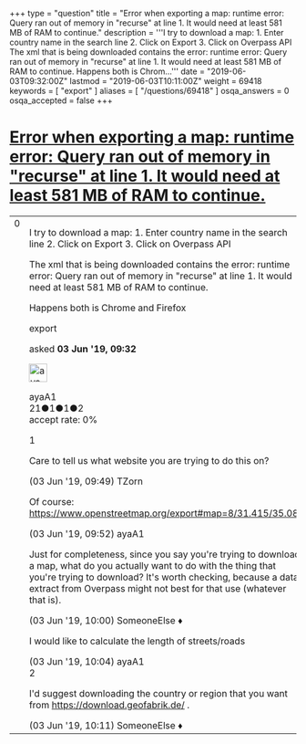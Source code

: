 +++
type = "question"
title = "Error when exporting a map: runtime error: Query ran out of memory in &quot;recurse&quot; at line 1. It would need at least 581 MB of RAM to continue."
description = '''I try to download a map:  1. Enter country name in the search line  2. Click on Export  3. Click on Overpass API The xml that is being downloaded contains the error: runtime error: Query ran out of memory in &quot;recurse&quot; at line 1. It would need at least 581 MB of RAM to continue. Happens both is Chrom...'''
date = "2019-06-03T09:32:00Z"
lastmod = "2019-06-03T10:11:00Z"
weight = 69418
keywords = [ "export" ]
aliases = [ "/questions/69418" ]
osqa_answers = 0
osqa_accepted = false
+++

<div class="headNormal">

# [Error when exporting a map: runtime error: Query ran out of memory in "recurse" at line 1. It would need at least 581 MB of RAM to continue.](/questions/69418/error-when-exporting-a-map-runtime-error-query-ran-out-of-memory-in-recurse-at-line-1-it-would-need-at-least-581-mb-of-ram-to-continue)

</div>

<div id="main-body">

<div id="askform">

<table id="question-table" style="width:100%;">
<colgroup>
<col style="width: 50%" />
<col style="width: 50%" />
</colgroup>
<tbody>
<tr>
<td style="width: 30px; vertical-align: top"><div class="vote-buttons">
<span id="post-69418-upvote" class="ajax-command post-vote up" rel="nofollow" title="I like this post (click again to cancel)"> </span>
<div id="post-69418-score" class="post-score" title="current number of votes">
0
</div>
<span id="post-69418-downvote" class="ajax-command post-vote down" rel="nofollow" title="I dont like this post (click again to cancel)"> </span> <span id="favorite-mark" class="ajax-command favorite-mark" rel="nofollow" title="mark/unmark this question as favorite (click again to cancel)"> </span>
<div id="favorite-count" class="favorite-count">
&#10;</div>
</div></td>
<td><div id="item-right">
<div class="question-body">
<p>I try to download a map: 1. Enter country name in the search line 2. Click on Export 3. Click on Overpass API</p>
<p>The xml that is being downloaded contains the error: runtime error: Query ran out of memory in "recurse" at line 1. It would need at least 581 MB of RAM to continue.</p>
<p>Happens both is Chrome and Firefox</p>
</div>
<div id="question-tags" class="tags-container tags">
<span class="post-tag tag-link-export" rel="tag" title="see questions tagged &#39;export&#39;">export</span>
</div>
<div id="question-controls" class="post-controls">
&#10;</div>
<div class="post-update-info-container">
<div class="post-update-info post-update-info-user">
<p>asked <strong>03 Jun '19, 09:32</strong></p>
<img src="https://secure.gravatar.com/avatar/f81a925978368d4235fe7ef3a3da209e?s=32&amp;d=identicon&amp;r=g" class="gravatar" width="32" height="32" alt="ayaA1&#39;s gravatar image" />
<p><span>ayaA1</span><br />
<span class="score" title="21 reputation points">21</span><span title="1 badges"><span class="badge1">●</span><span class="badgecount">1</span></span><span title="1 badges"><span class="silver">●</span><span class="badgecount">1</span></span><span title="2 badges"><span class="bronze">●</span><span class="badgecount">2</span></span><br />
<span class="accept_rate" title="Rate of the user&#39;s accepted answers">accept rate:</span> <span title="ayaA1 has no accepted answers">0%</span></p>
</div>
</div>
<div id="comments-container-69418" class="comments-container">
<span id="69419"></span>
<div id="comment-69419" class="comment">
<div id="post-69419-score" class="comment-score">
1
</div>
<div class="comment-text">
<p>Care to tell us what website you are trying to do this on?</p>
</div>
<div id="comment-69419-info" class="comment-info">
<span class="comment-age">(03 Jun '19, 09:49)</span> <span class="comment-user userinfo">TZorn</span>
</div>
</div>
<span id="69420"></span>
<div id="comment-69420" class="comment">
<div id="post-69420-score" class="comment-score">
&#10;</div>
<div class="comment-text">
<p>Of course: <a href="https://www.openstreetmap.org/export#map=8/31.415/35.081">https://www.openstreetmap.org/export#map=8/31.415/35.081</a></p>
</div>
<div id="comment-69420-info" class="comment-info">
<span class="comment-age">(03 Jun '19, 09:52)</span> <span class="comment-user userinfo">ayaA1</span>
</div>
</div>
<span id="69421"></span>
<div id="comment-69421" class="comment">
<div id="post-69421-score" class="comment-score">
&#10;</div>
<div class="comment-text">
<p>Just for completeness, since you say you're trying to download a map, what do you actually want to do with the thing that you're trying to download? It's worth checking, because a data extract from Overpass might not best for that use (whatever that is).</p>
</div>
<div id="comment-69421-info" class="comment-info">
<span class="comment-age">(03 Jun '19, 10:00)</span> <span class="comment-user userinfo">SomeoneElse ♦</span>
</div>
</div>
<span id="69422"></span>
<div id="comment-69422" class="comment">
<div id="post-69422-score" class="comment-score">
&#10;</div>
<div class="comment-text">
<p>I would like to calculate the length of streets/roads</p>
</div>
<div id="comment-69422-info" class="comment-info">
<span class="comment-age">(03 Jun '19, 10:04)</span> <span class="comment-user userinfo">ayaA1</span>
</div>
</div>
<span id="69423"></span>
<div id="comment-69423" class="comment">
<div id="post-69423-score" class="comment-score">
2
</div>
<div class="comment-text">
<p>I'd suggest downloading the country or region that you want from <a href="https://download.geofabrik.de/">https://download.geofabrik.de/</a> .</p>
</div>
<div id="comment-69423-info" class="comment-info">
<span class="comment-age">(03 Jun '19, 10:11)</span> <span class="comment-user userinfo">SomeoneElse ♦</span>
</div>
</div>
</div>
<div id="comment-tools-69418" class="comment-tools">
&#10;</div>
<div class="clear">
&#10;</div>
<div id="comment-69418-form-container" class="comment-form-container">
&#10;</div>
<div class="clear">
&#10;</div>
</div></td>
</tr>
</tbody>
</table>

</div>

</div>

